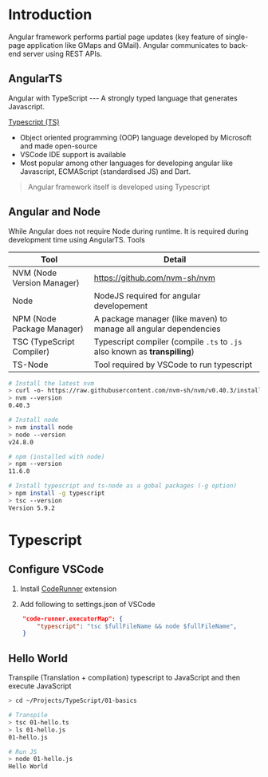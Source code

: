 # Introduction

Angular framework performs partial page updates (key feature of single-page application like GMaps and GMail). Angular communicates to back-end server using REST APIs.

## AngularTS

Angular with TypeScript --- A strongly typed language that generates Javascript.

[Typescript  (TS)](www.typescriptlang.org)

- Object oriented programming (OOP) language developed by Microsoft and made open-source
- VSCode IDE support is available
- Most popular among other languages for developing angular like Javascript, ECMAScript (standardised JS) and Dart.

>  Angular framework itself is developed using Typescript



## Angular and Node

While Angular does not require Node during runtime. It is required during development time using AngularTS. Tools

| Tool                       | Detail                                                       |
| -------------------------- | ------------------------------------------------------------ |
| NVM (Node Version Manager) | https://github.com/nvm-sh/nvm                                |
| Node                       | NodeJS required for angular developement                     |
| NPM (Node Package Manager) | A package manager (like maven) to manage all angular dependencies |
| TSC (TypeScript Compiler)  | Typescript compiler (compile `.ts` to `.js` also known as **transpiling**) |
| TS-Node                    | Tool required by VSCode to run typescript                    |

```bash
# Install the latest nvm
> curl -o- https://raw.githubusercontent.com/nvm-sh/nvm/v0.40.3/install.sh | bash
> nvm --version
0.40.3

# Install node
> nvm install node
> node --version
v24.8.0

# npm (installed with node)
> npm --version
11.6.0

# Install typescript and ts-node as a gobal packages (-g option)
> npm install -g typescript
> tsc --version
Version 5.9.2
```

# Typescript

## Configure VSCode

1. Install [CodeRunner](https://marketplace.visualstudio.com/items?itemName=formulahendry.code-runner) extension

2. Add following to settings.json of VSCode

```json
    "code-runner.executorMap": {
        "typescript": "tsc $fullFileName && node $fullFileName",
    }
```

## Hello World

Transpile (Translation + compilation) typescript to JavaScript and then execute JavaScript

```bash
> cd ~/Projects/TypeScript/01-basics

# Transpile
> tsc 01-hello.ts
> ls 01-hello.js
01-hello.js

# Run JS
> node 01-hello.js
Hello World
```

